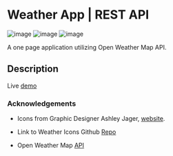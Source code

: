 # Weather App | REST API

![image](https://img.shields.io/badge/JavaScript-323330?style=for-the-badge&logo=javascript&logoColor=F7DF1E) ![image](https://img.shields.io/badge/HTML5-E34F26?style=for-the-badge&logo=html5&logoColor=white) ![image](https://img.shields.io/badge/CSS3-1572B6?style=for-the-badge&logo=css3&logoColor=white)

A one page application utilizing Open Weather Map API.

## Description

Live [demo](earth-hominid.github.io/weather-app/)

### Acknowledgements

- Icons from Graphic Designer Ashley Jager, [website](http://www.ajager.com/#/weather-underground/).

- Link to Weather Icons Github [Repo](https://github.com/manifestinteractive/weather-underground-icons)

- Open Weather Map [API](http://www.OpenWeatherMap.org)
